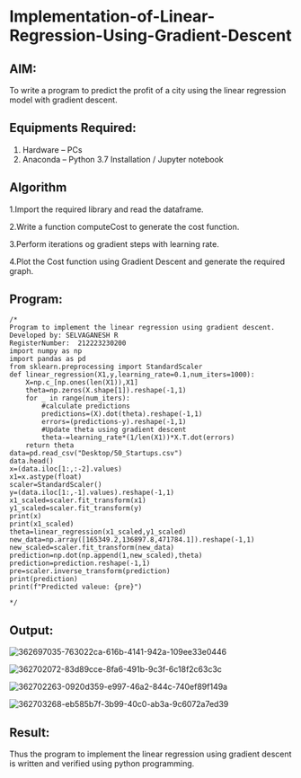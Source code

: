 # Implementation-of-Linear-Regression-Using-Gradient-Descent

## AIM:
To write a program to predict the profit of a city using the linear regression model with gradient descent.

## Equipments Required:
1. Hardware – PCs
2. Anaconda – Python 3.7 Installation / Jupyter notebook

## Algorithm
1.Import the required library and read the dataframe.

2.Write a function computeCost to generate the cost function.

3.Perform iterations og gradient steps with learning rate.

4.Plot the Cost function using Gradient Descent and generate the required graph.
## Program:
```
/*
Program to implement the linear regression using gradient descent.
Developed by: SELVAGANESH R
RegisterNumber:  212223230200
import numpy as np
import pandas as pd
from sklearn.preprocessing import StandardScaler
def linear_regression(X1,y,learning_rate=0.1,num_iters=1000):
    X=np.c_[np.ones(len(X1)),X1]
    theta=np.zeros(X.shape[1]).reshape(-1,1)
    for _ in range(num_iters):
        #calculate predictions
        predictions=(X).dot(theta).reshape(-1,1)
        errors=(predictions-y).reshape(-1,1)
        #Update theta using gradient descent
        theta-=learning_rate*(1/len(X1))*X.T.dot(errors)
    return theta
data=pd.read_csv("Desktop/50_Startups.csv")
data.head()
x=(data.iloc[1:,:-2].values)
x1=x.astype(float)
scaler=StandardScaler()
y=(data.iloc[1:,-1].values).reshape(-1,1)
x1_scaled=scaler.fit_transform(x1)
y1_scaled=scaler.fit_transform(y)
print(x)
print(x1_scaled)
theta=linear_regression(x1_scaled,y1_scaled)
new_data=np.array([165349.2,136897.8,471784.1]).reshape(-1,1)
new_scaled=scaler.fit_transform(new_data)
prediction=np.dot(np.append(1,new_scaled),theta)
prediction=prediction.reshape(-1,1)
pre=scaler.inverse_transform(prediction)
print(prediction)
print(f"Predicted valeue: {pre}")

*/
```

## Output:
![362697035-763022ca-616b-4141-942a-109ee33e0446](https://github.com/user-attachments/assets/6b501d9e-dcba-4fad-b41f-135de85e337c)

![362702072-83d89cce-8fa6-491b-9c3f-6c18f2c63c3c](https://github.com/user-attachments/assets/5f88d9eb-fadf-496f-b8e2-a87b1fa7fd88)

![362702263-0920d359-e997-46a2-844c-740ef89f149a](https://github.com/user-attachments/assets/39428105-77df-4102-92ca-8f1c92d8b325)

![362703268-eb585b7f-3b99-40c0-ab3a-9c6072a7ed39](https://github.com/user-attachments/assets/56269964-ad9e-45a8-936d-0c72e987e0fd)

## Result:
Thus the program to implement the linear regression using gradient descent is written and verified using python programming.
